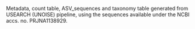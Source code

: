 Metadata, count table, ASV_sequences and taxonomy table generated from USEARCH (UNOISE) pipeline, using the sequences available under the NCBI accs. no. PRJNA1138929.

